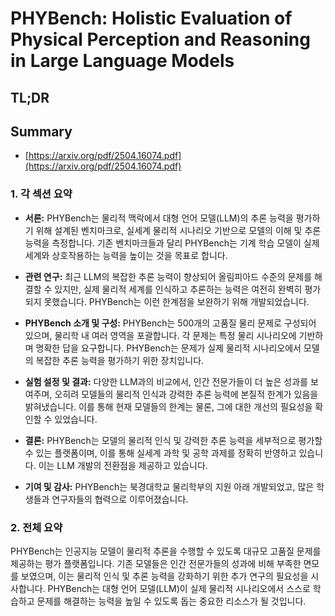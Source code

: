 # PHYBench: Holistic Evaluation of Physical Perception and Reasoning in Large Language Models
## TL;DR
## Summary
- [https://arxiv.org/pdf/2504.16074.pdf](https://arxiv.org/pdf/2504.16074.pdf)

### 1. 각 섹션 요약

- **서론:** PHYBench는 물리적 맥락에서 대형 언어 모델(LLM)의 추론 능력을 평가하기 위해 설계된 벤치마크로, 실세계 물리적 시나리오 기반으로 모델의 이해 및 추론 능력을 측정합니다. 기존 벤치마크들과 달리 PHYBench는 기계 학습 모델이 실제 세계와 상호작용하는 능력을 높이는 것을 목표로 합니다.

- **관련 연구:** 최근 LLM의 복잡한 추론 능력이 향상되어 올림피아드 수준의 문제를 해결할 수 있지만, 실제 물리적 세계를 인식하고 추론하는 능력은 여전히 완벽히 평가되지 못했습니다. PHYBench는 이런 한계점을 보완하기 위해 개발되었습니다.

- **PHYBench 소개 및 구성:** PHYBench는 500개의 고품질 물리 문제로 구성되어 있으며, 물리학 내 여러 영역을 포괄합니다. 각 문제는 특정 물리 시나리오에 기반하며 명확한 답을 요구합니다. PHYBench는 문제가 실제 물리적 시나리오에서 모델의 복잡한 추론 능력을 평가하기 위한 장치입니다.

- **실험 설정 및 결과:** 다양한 LLM과의 비교에서, 인간 전문가들이 더 높은 성과를 보여주며, 오히려 모델들의 물리적 인식과 강력한 추론 능력에 본질적 한계가 있음을 밝혀냈습니다. 이를 통해 현재 모델들의 한계는 물론, 그에 대한 개선의 필요성을 확인할 수 있었습니다.

- **결론:** PHYBench는 모델의 물리적 인식 및 강력한 추론 능력을 세부적으로 평가할 수 있는 플랫폼이며, 이를 통해 실세계 과학 및 공학 과제를 정확히 반영하고 있습니다. 이는 LLM 개발의 전환점을 제공하고 있습니다.

- **기여 및 감사:** PHYBench는 북경대학교 물리학부의 지원 아래 개발되었고, 많은 학생들과 연구자들의 협력으로 이루어졌습니다.

### 2. 전체 요약

PHYBench는 인공지능 모델이 물리적 추론을 수행할 수 있도록 대규모 고품질 문제를 제공하는 평가 플랫폼입니다. 기존 모델들은 인간 전문가들의 성과에 비해 부족한 면모를 보였으며, 이는 물리적 인식 및 추론 능력을 강화하기 위한 추가 연구의 필요성을 시사합니다. PHYBench는 대형 언어 모델(LLM)이 실제 물리적 시나리오에서 스스로 학습하고 문제를 해결하는 능력을 높일 수 있도록 돕는 중요한 리소스가 될 것입니다.